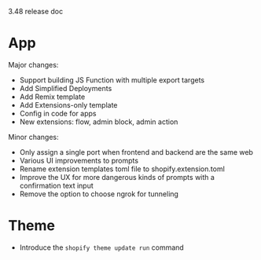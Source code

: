 3.48 release doc

# App

Major changes:
* Support building JS Function with multiple export targets
* Add Simplified Deployments
* Add Remix template
* Add Extensions-only template
* Config in code for apps
* New extensions: flow, admin block, admin action

Minor changes:
* Only assign a single port when frontend and backend are the same web
* Various UI improvements to prompts
* Rename extension templates toml file to shopify.extension.toml
* Improve the UX for more dangerous kinds of prompts with a confirmation text input
* Remove the option to choose ngrok for tunneling

# Theme
* Introduce the `shopify theme update run` command
